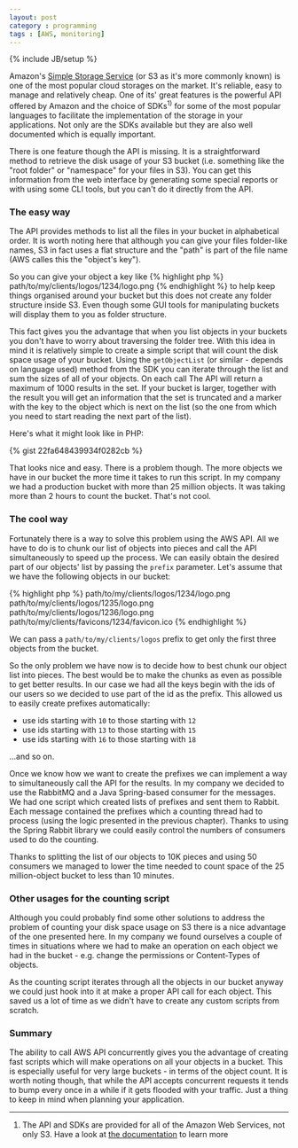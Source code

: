 ```yaml
---
layout: post
category : programming
tags : [AWS, monitoring]
---
```

{% include JB/setup %}

Amazon's [Simple Storage Service](http://aws.amazon.com/s3/) (or S3 as it's more 
commonly known) is one of the most popular cloud storages on the market. It's 
reliable, easy to manage and relatively cheap. One of its' great features is 
the powerful API offered by Amazon and the choice of SDKs<sup>1)</sup> for some 
of the most popular languages to facilitate the implementation of the storage 
in your applications. Not only are the SDKs available but they are also well 
documented which is equally important.

There is one feature though the API is missing. It is a straightforward method
to retrieve the disk usage of your S3 bucket (i.e. something like the "root folder" 
or "namespace" for your files in S3). You can get this information from the web
interface by generating some special reports or with using some CLI tools, but you
can't do it directly from the API.

### The easy way

The API provides methods to list all the files in your bucket in alphabetical order.
It is worth noting here that although you can give your files folder-like 
names, S3 in fact uses a flat structure and the "path" is part of the file name 
(AWS calles this the "object's key").

So you can give your object a key like
{% highlight php %}
 path/to/my/clients/logos/1234/logo.png
{% endhighlight %}
to help keep things organised around your bucket but this does not create any
folder structure inside S3. Even though some GUI tools for manipulating buckets 
will display them to you as folder structure.

This fact gives you the advantage that when you list objects in your buckets you
don't have to worry about traversing the folder tree. With this idea in mind it
is relatively simple to create a simple script that will count the disk space 
usage of your bucket. Using the `getObjectList` (or similar - depends on language 
used) method from the SDK you can iterate through the list and sum the sizes of 
all of your objects. On each call The API will return a maximum of 1000 results in 
the set. If your bucket is larger, together with the result you will get 
an information that the set is truncated and a marker with the key to the object 
which is next on the list (so the one from which you need to start reading 
the next part of the list). 

Here's what it might look like in PHP:


{% gist 22fa648439934f0282cb %}
  
That looks nice and easy. There is a problem though. The more objects we have in
our bucket the more time it takes to run this script. In my company we had 
a production bucket with more than 25 million objects. It was taking more than 
2 hours to count the bucket. That's not cool.

### The cool way

Fortunately there is a way to solve this problem using the AWS API. All we have 
to do is to chunk our list of objects into pieces and call the API 
simultaneously to speed up the process. We can easily obtain the desired part of
our objects' list by passing the `prefix` parameter. Let's assume that we have 
the following objects in our bucket:

{% highlight php %}
 path/to/my/clients/logos/1234/logo.png
 path/to/my/clients/logos/1235/logo.png
 path/to/my/clients/logos/1236/logo.png
 path/to/my/clients/favicons/1234/favicon.ico
{% endhighlight %}

We can pass a `path/to/my/clients/logos` prefix to get only the first three objects
from the bucket. 

So the only problem we have now is to decide how to best chunk our object list 
into pieces. The best would be to make the chunks as even as possible to get 
better results. In our case we had all the keys begin with the ids of our users
so we decided to use part of the id as the prefix. This allowed us to easily create
prefixes automatically: 

 * use ids starting with `10` to those starting with `12`
 * use ids starting with `13` to those starting with `15`
 * use ids starting with `16` to those starting with `18`

...and so on.

Once we know how we want to create the prefixes we can implement a way to 
simultaneously call the API for the results. In my company we decided to use 
the RabbitMQ and a Java Spring-based consumer for the messages. We had one script
which created lists of prefixes and sent them to Rabbit. Each message contained
the prefixes which a counting thread had to process (using the logic presented 
in the previous chapter). Thanks to using the Spring Rabbit library we could easily 
control the numbers of consumers used to do the counting.

Thanks to splitting the list of our objects to 10K pieces and using 50 consumers
we managed to lower the time needed to count space of the 25 million-object bucket
to less than 10 minutes.


### Other usages for the counting script

Although you could probably find some other solutions to address the problem of
counting your disk space usage on S3 there is a nice advantage of the one
presented here. In my company we found ourselves a couple of times in situations
where we had to make an operation on each object we had in the bucket - e.g. 
change the permissions or Content-Types of objects. 

As the counting script iterates through all the objects in our bucket anyway we
could just hook into it at make a proper API call for each object. This saved us 
a lot of time as we didn't have to create any custom scripts from scratch.

### Summary

The ability to call AWS API concurrently gives you the advantage of creating
fast scripts which will make operations on all your objects in a bucket. This
is especially useful for very large buckets - in terms of the object count.
It is worth noting though, that while the API accepts concurrent requests it
tends to bump every once in a while if it gets flooded with your traffic. 
Just a thing to keep in mind when planning your application. 


---
1) The API and SDKs are provided for all of the Amazon Web Services, not only S3.
Have a look at [the documentation](http://aws.amazon.com/) to learn more